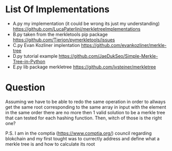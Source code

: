 # List Of Implementations
 -  A.py my implementation (it could be wrong its just my understanding) https://github.com/LucaPaterlini/merkletreeImplementations
 -  B.py taken from the merkletools pip package https://github.com/Tierion/pymerkletools/issues
 -  C.py Evan Kozliner implentation https://github.com/evankozliner/merkle-tree
 -  D.py tutorial example https://github.com/JaeDukSeo/Simple-Merkle-Tree-in-Python
 -  E.py lib package merkletree https://github.com/jvsteiner/merkletree
 
 # Question
 
 Assuming we have to be able to redo the same operation in order to allways get the same root corresponding to the same
 array in input with the element in the same order there are no more then 1 valid solution to be a merkle tree that can
 tested for each hashing function. Then, witch of those is the right one?
 
 P.S. I am in the comptia (https://www.comptia.org/) council regarding blokchain and my first tought was to currectly address 
 and define what a merkle tree is and how to calculate its root